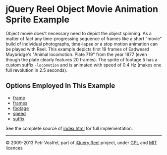 jQuery Reel Object Movie Animation Sprite Example
=================================================

Object movie does't necessary need to depict the object spinning. As a matter
of fact any time-progressing sequence of frames like a short "movie" build of
individual photographs, time-lapse or a stop motion animation can be played
with Reel. This example depicts first 19 frames of Eadweard Muybridge's
"Animal locomotion. Plate 719" from the year 1877 (even though the plate
clearly features 20 frames). The sprite of footage 5 has a custom suffix
`-locomotion` and is animated with speed of 0.4 Hz (makes one full revolution
in 2.5 seconds).


Options Employed In This Example
--------------------------------

- [frame](http://jquery.vostrel.cz/reel#frame)
- [frames](http://jquery.vostrel.cz/reel#frames)
- [footage](http://jquery.vostrel.cz/reel#footage)
- [speed](http://jquery.vostrel.cz/reel#speed)
- [suffix](http://jquery.vostrel.cz/reel#suffix)

See the complete source of [index.html](index.html) for full
implementation.


---
&copy; 2009-2013 Petr Vostřel, part of [jQuery Reel][reel] project, under [GPL][GPL] and [MIT][MIT] licences



[reel]:http://jquery.vostrel.cz/reel
[GPL]:http://opensource.org/licenses/GPL-2.0
[MIT]:http://opensource.org/licenses/MIT
